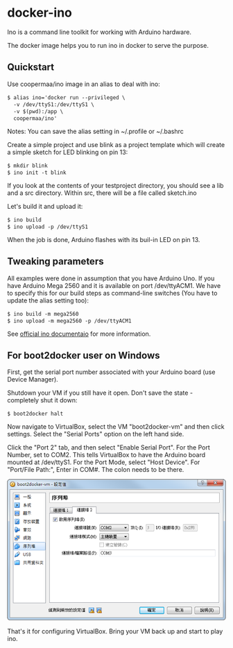 # docker-ino

Ino is a command line toolkit for working with Arduino hardware.

The docker image helps you to run ino in docker to serve the purpose.

## Quickstart

Use coopermaa/ino image in an alias to deal with ino:

    $ alias ino='docker run --privileged \
      -v /dev/ttyS1:/dev/ttyS1 \
      -v $(pwd):/app \
      coopermaa/ino'

Notes: You can save the alias setting in ~/.profile or ~/.bashrc

Create a simple project and use blink as a project template which will create a simple sketch for LED blinking on pin 13:

    $ mkdir blink
    $ ino init -t blink

If you look at the contents of your testproject directory, you should see a lib and a src directory. Within src, there will be a file called sketch.ino

Let's build it and upload it:

    $ ino build
    $ ino upload -p /dev/ttyS1

When the job is done, Arduino flashes with its buil-in LED on pin 13.

## Tweaking parameters

All examples were done in assumption that you have Arduino Uno. 
If you have Arduino Mega 2560 and it is available on port /dev/ttyACM1. 
We have to specify this for our build steps as command-line switches (You have to update the alias setting too):

    $ ino build -m mega2560
    $ ino upload -m mega2560 -p /dev/ttyACM1

See [official ino documentaio](http://inotool.org/quickstart) for more information.

## For boot2docker user on Windows

First, get the serial port number associated with your Arduino board (use Device Manager).

Shutdown your VM if you still have it open. Don't save the state - completely shut it down:

    $ boot2docker halt

Now navigate to VirtualBox, select the VM "boot2docker-vm" and then click settings. 
Select the "Serial Ports" option on the left hand side.

Click the "Port 2" tab, and then select "Enable Serial Port". For the Port Number, set to COM2. 
This tells VirtualBox to have the Arduino board mounted at /dev/ttyS1. For the Port Mode, select "Host Device". 
For "Port/File Path:", Enter in COM#. The colon needs to be there.

![screencut](virtualbox-serialport.png)

That's it for configuring VirtualBox. Bring your VM back up and start to play ino.
